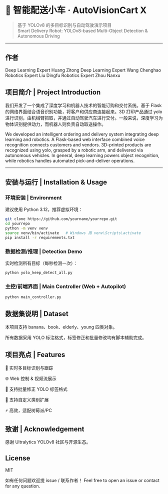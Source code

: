 # 🚗 智能配送小车 · AutoVisionCart X
> 基于 YOLOv8 的多目标识别与自动驾驶演示项目  
> Smart Delivery Robot: YOLOv8-based Multi-Object Detection & Autonomous Driving

---

## 作者

Deep Learning Expert Huang Zitong
Deep Learning Expert Wang Chenghao
Robotics Expert Liu Dingfu
Robotics Expert Zhou Nanxu

## 项目简介 | Project Introduction

我们开发了一个集成了深度学习和机器人技术的智能订购和交付系统。基于 Flask 的网络界面结合语音识别功能，将客户和供应商连接起来。3D 打印产品通过 yolo 进行识别，由机械臂抓取，并通过自动驾驶汽车进行交付。一般来说，深度学习为物体识别提供动力，而机器人则负责自动取送操作。

We developed an intelligent ordering and delivery system integrating deep learning and robotics. A Flask-based web interface combined voice recognition  connects customers and vendors. 3D-printed products are recognized using yolo, grasped by a robotic arm, and delivered via autonomous vehicles. In general, deep learning powers object recognition, while robotics handles automated pick-and-deliver operations.

---

## 安装与运行 | Installation & Usage

### 环境安装 | Environment

建议使用 Python 3.12，推荐虚拟环境：

```bash
git clone https://github.com/yourname/yourrepo.git
cd yourrepo
python -m venv venv
source venv/bin/activate   # Windows 用 venv\Scripts\activate
pip install -r requirements.txt
```

### 数据检测/推理 | Detection Demo

实时检测所有目标（每秒检测一次）：

```bash
python yolo_keep_detect_all.py
```

### 主控/前端界面 | Main Controller (Web + Autopilot)

```bash
python main_controller.py
```

## 数据集说明 | Dataset
本项目支持 banana、book、elderly、young 四类对象。

所有数据采用 YOLO 标注格式，标签修正和批量修改均有脚本辅助完成。

## 项目亮点 | Features
🚗 实时多目标识别与跟踪

🌐 Web 控制 & 视频流展示

🔄 支持批量修正 YOLO 标签格式

🤖 支持自定义类别扩展

⚡ 高效，适配树莓派/PC

## 致谢 | Acknowledgement
感谢 Ultralytics YOLOv8 社区与开源生态。

## License
MIT

如有任何问题欢迎提 issue / 联系作者！
Feel free to open an issue or contact for any question.


